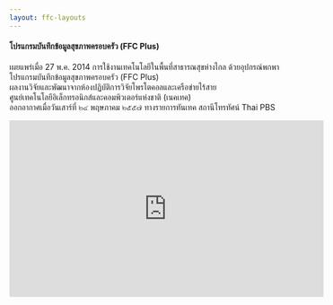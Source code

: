 ```yaml
---
layout: ffc-layouts
---
```



#### โปรแกรมบันทึกข้อมูลสุขภาพครอบครัว (FFC Plus)
เผยแพร่เมื่อ 27 พ.ค. 2014
การใช้งานเทคโนโลยีในพื้นที่สาธารณสุขห่างไกล ด้วยอุปกรณ์พกพา  
โปรแกรมบันทึกข้อมูลสุขภาพครอบครัว (FFC Plus)  
ผลงานวิจัยและพัฒนาจากห้องปฏิบัติการวิจัยโพรโตคอลและเครือข่ายไร้สาย  
ศูนย์เทคโนโลยีอิเล็กทรอนิกส์และคอมพิวเตอร์แห่งชาติ (เนคเทค)  
ออกอากาศเมื่อวันเสาร์ที่ ๒๔ พฤษภาคม ๒๕๕๗ ทางรายการทันเทค สถานีโทรทัศน์ Thai PBS


<div class="center">
<iframe width="560" height="315" src="https://www.youtube.com/embed/5-WbSGYBSng" frameborder="0" allowfullscreen></iframe>
</div>
